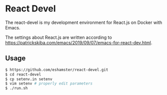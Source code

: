 # React Devel 

The react-devel is my development environment for React.js on Docker with Emacs.

The settings about React.js are written according to <https://patrickskiba.com/emacs/2019/09/07/emacs-for-react-dev.html>.

## Usage

```sh
$ https://github.com/eshamster/react-devel.git
$ cd react-devel
$ cp setenv.in setenv
$ vim setenv # properly edit parameters
$ ./run.sh
```
